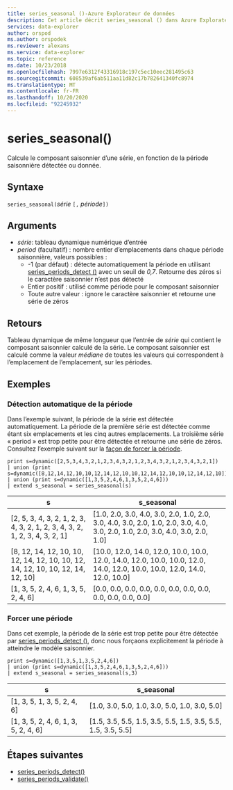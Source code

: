 ```yaml
---
title: series_seasonal ()-Azure Explorateur de données
description: Cet article décrit series_seasonal () dans Azure Explorateur de données.
services: data-explorer
author: orspod
ms.author: orspodek
ms.reviewer: alexans
ms.service: data-explorer
ms.topic: reference
ms.date: 10/23/2018
ms.openlocfilehash: 7997e6312f43316918c197c5ec10eec281495c63
ms.sourcegitcommit: 608539af6ab511aa11d82c17b782641340fc8974
ms.translationtype: MT
ms.contentlocale: fr-FR
ms.lasthandoff: 10/20/2020
ms.locfileid: "92245932"
---
```

# <a name="series_seasonal"></a>series_seasonal()

Calcule le composant saisonnier d’une série, en fonction de la période saisonnière détectée ou donnée.

## <a name="syntax"></a>Syntaxe

`series_seasonal(`*série* `[,` *période*`])`

## <a name="arguments"></a>Arguments

* *série*: tableau dynamique numérique d’entrée
* *period* (facultatif) : nombre entier d’emplacements dans chaque période saisonnière, valeurs possibles :
    *  -1 (par défaut) : détecte automatiquement la période en utilisant [series_periods_detect ()](series-periods-detectfunction.md) avec un seuil de *0,7*. Retourne des zéros si le caractère saisonnier n’est pas détecté
    * Entier positif : utilisé comme période pour le composant saisonnier
    * Toute autre valeur : ignore le caractère saisonnier et retourne une série de zéros

## <a name="returns"></a>Retours

Tableau dynamique de même longueur que l’entrée de *série* qui contient le composant saisonnier calculé de la série. Le composant saisonnier est calculé comme la valeur *médiane* de toutes les valeurs qui correspondent à l’emplacement de l’emplacement, sur les périodes.

## <a name="examples"></a>Exemples

### <a name="auto-detect-the-period"></a>Détection automatique de la période

Dans l’exemple suivant, la période de la série est détectée automatiquement. La période de la première série est détectée comme étant six emplacements et les cinq autres emplacements. La troisième série « period » est trop petite pour être détectée et retourne une série de zéros. Consultez l’exemple suivant sur la [façon de forcer la période](#force-a-period).

<!-- csl: https://help.kusto.windows.net:443/Samples -->
```kusto
print s=dynamic([2,5,3,4,3,2,1,2,3,4,3,2,1,2,3,4,3,2,1,2,3,4,3,2,1])
| union (print s=dynamic([8,12,14,12,10,10,12,14,12,10,10,12,14,12,10,10,12,14,12,10]))
| union (print s=dynamic([1,3,5,2,4,6,1,3,5,2,4,6]))
| extend s_seasonal = series_seasonal(s)
```

|s|s_seasonal|
|---|---|
|[2, 5, 3, 4, 3, 2, 1, 2, 3, 4, 3, 2, 1, 2, 3, 4, 3, 2, 1, 2, 3, 4, 3, 2, 1]|[1.0, 2.0, 3.0, 4.0, 3.0, 2.0, 1.0, 2.0, 3.0, 4.0, 3.0, 2.0, 1.0, 2.0, 3.0, 4.0, 3.0, 2.0, 1.0, 2.0, 3.0, 4.0, 3.0, 2.0, 1.0]|
|[8, 12, 14, 12, 10, 10, 12, 14, 12, 10, 10, 12, 14, 12, 10, 10, 12, 14, 12, 10]|[10.0, 12.0, 14.0, 12.0, 10.0, 10.0, 12.0, 14.0, 12.0, 10.0, 10.0, 12.0, 14.0, 12.0, 10.0, 10.0, 12.0, 14.0, 12.0, 10.0]|
|[1, 3, 5, 2, 4, 6, 1, 3, 5, 2, 4, 6]|[0.0, 0.0, 0.0, 0.0, 0.0, 0.0, 0.0, 0.0, 0.0, 0.0, 0.0, 0.0]|

### <a name="force-a-period"></a>Forcer une période

Dans cet exemple, la période de la série est trop petite pour être détectée par [series_periods_detect ()](series-periods-detectfunction.md), donc nous forçaons explicitement la période à atteindre le modèle saisonnier.

<!-- csl: https://help.kusto.windows.net:443/Samples -->
```kusto
print s=dynamic([1,3,5,1,3,5,2,4,6]) 
| union (print s=dynamic([1,3,5,2,4,6,1,3,5,2,4,6]))
| extend s_seasonal = series_seasonal(s,3)
```

|s|s_seasonal|
|---|---|
|[1, 3, 5, 1, 3, 5, 2, 4, 6]|[1.0, 3.0, 5.0, 1.0, 3.0, 5.0, 1.0, 3.0, 5.0]|
|[1, 3, 5, 2, 4, 6, 1, 3, 5, 2, 4, 6]|[1.5, 3.5, 5.5, 1.5, 3.5, 5.5, 1.5, 3.5, 5.5, 1.5, 3.5, 5.5]|
 
## <a name="next-steps"></a>Étapes suivantes

* [series_periods_detect()](series-periods-detectfunction.md)
* [series_periods_validate()](series-periods-validatefunction.md)

